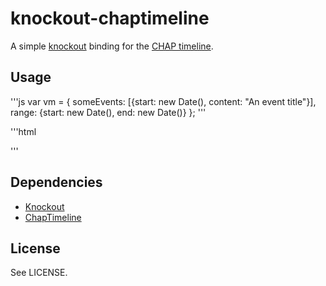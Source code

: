 knockout-chaptimeline
=====================

A simple [knockout](http://knockoutjs.com/) binding for the [CHAP timeline](http://chap.almende.com/visualization/timeline/).

Usage
-----

'''js
var vm = {
	someEvents: [{start: new Date(), content: "An event title"}],
	range: {start: new Date(), end: new Date()}
};
'''

'''html
<div data-bind="chaptimeline: {events: someEvents, range: visibleRange}"></div>
'''

Dependencies
------------

- [Knockout](http://knockoutjs.com/)
- [ChapTimeline](http://chap.almende.com/visualization/timeline/)

License
-------

See LICENSE.